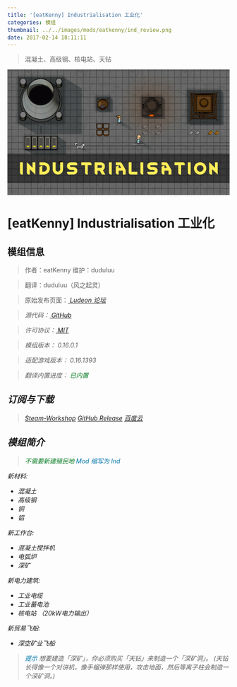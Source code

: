 ```yaml
---
title: '[eatKenny] Industrialisation 工业化'
categories: 模组
thumbnail: ../../images/mods/eatkenny/ind_review.png
date: 2017-02-14 18:11:11
---
```


> 混凝土、高级钢、核电站、天钻

<!--more-->

![ind](../../images/mods/eatkenny/ind_review.png)

# [eatKenny] Industrialisation 工业化

## 模组信息

> 作者：eatKenny
> 维护：duduluu

> 翻译：duduluu（风之起灵）

> 原始发布页面：<a href="https://ludeon.com/forums/index.php?topic=30547.0"><i class="fa fa-link" aria-hidden="true" /> Ludeon 论坛</a>

> 源代码：<a href="https://github.com/RimWorld-zh/eatKenny-Industrialisation" ><i class="fa fa-github" aria-hidden="true" /> GitHub</a>

> 许可协议：<a href="https://opensource.org/licenses/MIT" ><i class="fa fa-balance-scale" aria-hidden="true" /> MIT</a>

> 模组版本：<i class="fa fa-puzzle-piece" aria-hidden="true"> 0.16.0.1</i>

> 适配游戏版本：<i class="fa fa-tag" aria-hidden="true"> 0.16.1393</i>

> 翻译内置进度：<i class="fa fa-check-circle" aria-hidden="true" title="翻译已内置于原作者的模组中，可直接从Steam工坊订阅" style="color:#097c25"> 已内置</i>

## 订阅与下载

> <a href="http://steamcommunity.com/sharedfiles/filedetails/?id=863827593"><i class="fa fa-steam-square" aria-hidden="true" /> Steam-Workshop</a>
> <a href="https://github.com/RimWorld-zh/eatKenny-Industrialisation/releases" ><i class="fa fa-github" aria-hidden="true" /> GitHub Release</a>
> <a href="http://pan.baidu.com/s/1skKKBql"><i class="fa fa-paw" aria-hidden="true" /> 百度云</a>

## 模组简介

> <i class="fa fa-check-circle" aria-hidden="true" style="color:#097c25"> 不需要新建殖民地</i>
> <i class="fa fa-pencil" aria-hidden="true" style="color:#0075a9"> Mod 缩写为 Ind</i>

新材料: 
- 混凝土 
- 高级钢 
- 铜 
- 铝

新工作台:
- 混凝土搅拌机
- 电弧炉
- 深矿

新电力建筑: 
- 工业电缆
- 工业蓄电池
- 核电站 （20kW电力输出）

新贸易飞船:
- 深空矿业飞船

> <i class="fa fa-lightbulb-o" aria-hidden="true" style="color:#0075a9"> 提示</i>
想要建造「深矿」，你必须购买「天钻」来制造一个「深矿洞」。 
(天钻长得像一个对讲机，像手榴弹那样使用，攻击地面，然后等离子柱会制造一个深矿洞。)